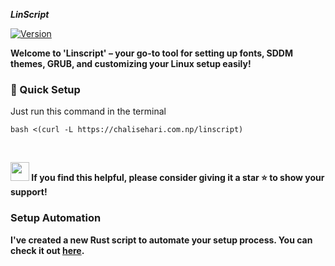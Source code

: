 <strong> *LinScript* </strong>


[![Version](https://img.shields.io/github/v/release/aayushx402/LinScript?color=%230567ff&label=Latest%20Release&style=for-the-badge)](https://github.com/aayushx402/LinScript/releases/latest)

<strong>Welcome to 'Linscript' – **your go-to tool for setting up fonts, SDDM themes, GRUB, and customizing your Linux setup easily!** </strong>

<h3>🚀 Quick Setup</h3>

<p>Just run this command in the terminal</p>

```shell
bash <(curl -L https://chalisehari.com.np/linscript)
```

<br>

<strong><img src='https://user-images.githubusercontent.com/74038190/216120981-b9507c36-0e04-4469-8e27-c99271b45ba5.png' width="30"> **If you find this helpful, please consider giving it a star ⭐ to show your support!** </strong>

### Setup Automation

**I've created a new Rust script to automate your setup process. You can check it out [here](https://github.com/aayushx402/linux-project).**

